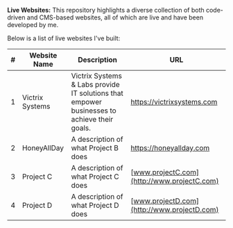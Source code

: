 
**Live Websites:** This repository highlights a diverse collection of both code-driven and CMS-based websites, all of which are live and have been developed by me.

Below is a list of live websites I've built:

| #  | Website Name | Description | URL |
|----|--------------|-------------|-----|
| 1  | Victrix Systems | Victrix Systems & Labs provide IT solutions that empower businesses to achieve their goals.  | https://victrixsystems.com |
| 2  | HoneyAllDay    | A description of what Project B does | https://honeyallday.com |
| 3  | Project C    | A description of what Project C does | [www.projectC.com](http://www.projectC.com) |
| 4  | Project D    | A description of what Project D does | [www.projectD.com](http://www.projectD.com) |
